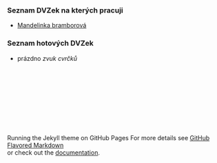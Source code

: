 ### Seznam DVZek na kterých pracuji

- [Mandelinka bramborová](./dvz-mandelinka/Mandelinka%20bramborová.html)

### Seznam hotových DVZek

- prázdno *zvuk cvrčků*

\
\
\
\
\
\
\
\
\
Running the Jekyll theme on GitHub Pages
For more details see [GitHub Flavored Markdown](https://guides.github.com/features/mastering-markdown/) \
or check out the [documentation](https://docs.github.com/categories/github-pages-basics/).
